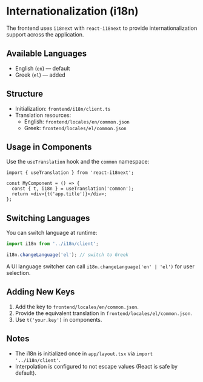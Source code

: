 # Internationalization (i18n)

The frontend uses `i18next` with `react-i18next` to provide internationalization support across the application.

## Available Languages
- English (`en`) — default
- Greek (`el`) — added

## Structure
- Initialization: `frontend/i18n/client.ts`
- Translation resources:
  - English: `frontend/locales/en/common.json`
  - Greek: `frontend/locales/el/common.json`

## Usage in Components
Use the `useTranslation` hook and the `common` namespace:

```tsx
import { useTranslation } from 'react-i18next';

const MyComponent = () => {
  const { t, i18n } = useTranslation('common');
  return <div>{t('app.title')}</div>;
};
```

## Switching Languages
You can switch language at runtime:

```ts
import i18n from '../i18n/client';

i18n.changeLanguage('el'); // switch to Greek
```

A UI language switcher can call `i18n.changeLanguage('en' | 'el')` for user selection.

## Adding New Keys
1. Add the key to `frontend/locales/en/common.json`.
2. Provide the equivalent translation in `frontend/locales/el/common.json`.
3. Use `t('your.key')` in components.

## Notes
- The i18n is initialized once in `app/layout.tsx` via `import '../i18n/client'`.
- Interpolation is configured to not escape values (React is safe by default).

